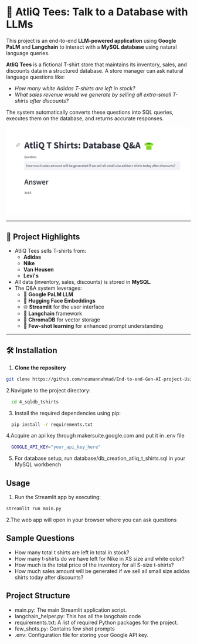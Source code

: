 # 🧠 AtliQ Tees: Talk to a Database with LLMs

This project is an end-to-end **LLM-powered application** using **Google PaLM** and **Langchain** to interact with a **MySQL database** using natural language queries.

**AtliQ Tees** is a fictional T-shirt store that maintains its inventory, sales, and discounts data in a structured database. A store manager can ask natural language questions like:

- *How many white Adidas T-shirts are left in stock?*
- *What sales revenue would we generate by selling all extra-small T-shirts after discounts?*

The system automatically converts these questions into SQL queries, executes them on the database, and returns accurate responses.

![AtliQ Tees](atliq_tees.png)

---

## 🚀 Project Highlights

- AtliQ Tees sells T-shirts from:
  - **Adidas**
  - **Nike**
  - **Van Heusen**
  - **Levi's**
- All data (inventory, sales, discounts) is stored in **MySQL**.
- The Q&A system leverages:
  - 🧠 **Google PaLM LLM**
  - 🤗 **Hugging Face Embeddings**
  - 🌐 **Streamlit** for the user interface
  - 🔗 **Langchain** framework
  - 🧲 **ChromaDB** for vector storage
  - 🎯 **Few-shot learning** for enhanced prompt understanding

---

## 🛠️ Installation

1. **Clone the repository**
```bash
git clone https://github.com/noumannahmad/End-to-end-Gen-AI-project-Using-Langchain-Google-Palm-in-Retail-Industry-.git

```
2.Navigate to the project directory:

```bash
  cd 4_sqldb_tshirts
```
3. Install the required dependencies using pip:

```bash
  pip install -r requirements.txt
```
4.Acquire an api key through makersuite.google.com and put it in .env file

```bash
  GOOGLE_API_KEY="your_api_key_here"
```
5. For database setup, run database/db_creation_atliq_t_shirts.sql in your MySQL workbench

## Usage

1. Run the Streamlit app by executing:
```bash
streamlit run main.py

```

2.The web app will open in your browser where you can ask questions

## Sample Questions
  - How many total t shirts are left in total in stock?
  - How many t-shirts do we have left for Nike in XS size and white color?
  - How much is the total price of the inventory for all S-size t-shirts?
  - How much sales amount will be generated if we sell all small size adidas shirts today after discounts?
  
## Project Structure

- main.py: The main Streamlit application script.
- langchain_helper.py: This has all the langchain code
- requirements.txt: A list of required Python packages for the project.
- few_shots.py: Contains few shot prompts
- .env: Configuration file for storing your Google API key.

